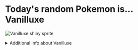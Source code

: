 # Today's random Pokemon is... Vanilluxe

![Vanilluxe shiny sprite](https://raw.githubusercontent.com/PokeAPI/sprites/master/sprites/pokemon/shiny/584.png)

<details>
<summary>Additional info about Vanilluxe</summary>

| srpite type | image |
|------|------|
| back_default | ![Vanilluxe back_default sprite](https://raw.githubusercontent.com/PokeAPI/sprites/master/sprites/pokemon/back/584.png) |
| back_shiny | ![Vanilluxe back_shiny sprite](https://raw.githubusercontent.com/PokeAPI/sprites/master/sprites/pokemon/back/shiny/584.png) |
| front_default | ![Vanilluxe front_default sprite](https://raw.githubusercontent.com/PokeAPI/sprites/master/sprites/pokemon/584.png) | </details>